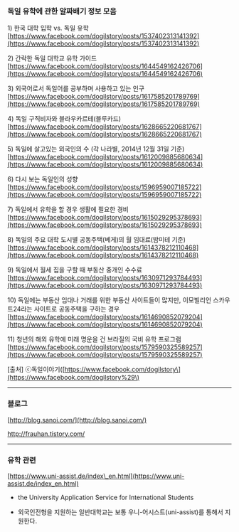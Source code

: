 ### 독일 유학에 관한 알짜배기 정보 모음

1\) 한국 대학 입학 vs. 독일 유학  
[https://www.facebook.com/dogilstory/posts/1537402313141392](https://www.facebook.com/dogilstory/posts/1537402313141392)

2\) 간락한 독일 대학교 유학 가이드  
[https://www.facebook.com/dogilstory/posts/1644549162426706](https://www.facebook.com/dogilstory/posts/1644549162426706)

3\) 외국어로서 독일어를 공부하며 사용하고 있는 인구  
[https://www.facebook.com/dogilstory/posts/1617585201789769](https://www.facebook.com/dogilstory/posts/1617585201789769)

4\) 독일 구직비자와 블라우카르테\(블루카드\)  
[https://www.facebook.com/dogilstory/posts/1628665220681767](https://www.facebook.com/dogilstory/posts/1628665220681767)

5\) 독일에 살고있는 외국인의 수 \(각 나라별, 2014년 12월 31일 기준\)  
[https://www.facebook.com/dogilstory/posts/1612009885680634](https://www.facebook.com/dogilstory/posts/1612009885680634)

6\) 다시 보는 독일인의 성향  
[https://www.facebook.com/dogilstory/posts/1596959007185722](https://www.facebook.com/dogilstory/posts/1596959007185722)

7\) 독일에서 유학을 할 경우 생활에 필요한 경비  
[https://www.facebook.com/dogilstory/posts/1615029295378693](https://www.facebook.com/dogilstory/posts/1615029295378693)

8\) 독일의 주요 대학 도시별 공동주택\(베게\)의 월 임대료\(밤미테 기준\)  
[https://www.facebook.com/dogilstory/posts/1614378212110468](https://www.facebook.com/dogilstory/posts/1614378212110468)

9\) 독일에서 월세 집을 구할 때 부동산 중개인 수수료  
[https://www.facebook.com/dogilstory/posts/1630971293784493](https://www.facebook.com/dogilstory/posts/1630971293784493)

10\) 독일에는 부동산 임대나 거래를 위한 부동산 사이트들이 많지만, 이모빌리언 스카우트24라는 사이트로 공동주택을 구하는 경우  
[https://www.facebook.com/dogilstory/posts/1614690852079204](https://www.facebook.com/dogilstory/posts/1614690852079204)

11\) 청년의 해외 유학에 미래 명운을 건 브라질의 국비 유학 프로그램  
[https://www.facebook.com/dogilstory/posts/1579590325589257](https://www.facebook.com/dogilstory/posts/1579590325589257)

\[출처\] ⓒ독일이야기\([https://www.facebook.com/dogilstory\](https://www.facebook.com/dogilstory%29\)

---

### 블로그

[http://blog.sanoi.com/](http://blog.sanoi.com/)

http://frauhan.tistory.com/

---

### 유학 관련

[https://www.uni-assist.de/index\_en.html](https://www.uni-assist.de/index_en.html)

* the University Application Service for International Students

* 외국인전형을 지원하는 일반대학교는 보통 우니-어시스트\(uni-assist\)를 통해서 지원한다.



